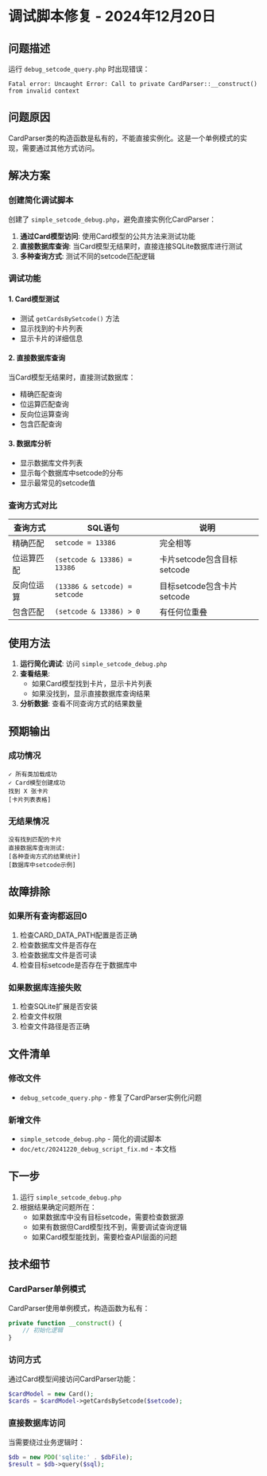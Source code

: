 # 调试脚本修复 - 2024年12月20日

## 问题描述

运行 `debug_setcode_query.php` 时出现错误：
```
Fatal error: Uncaught Error: Call to private CardParser::__construct() from invalid context
```

## 问题原因

CardParser类的构造函数是私有的，不能直接实例化。这是一个单例模式的实现，需要通过其他方式访问。

## 解决方案

### 创建简化调试脚本

创建了 `simple_setcode_debug.php`，避免直接实例化CardParser：

1. **通过Card模型访问**: 使用Card模型的公共方法来测试功能
2. **直接数据库查询**: 当Card模型无结果时，直接连接SQLite数据库进行测试
3. **多种查询方式**: 测试不同的setcode匹配逻辑

### 调试功能

#### 1. Card模型测试
- 测试 `getCardsBySetcode()` 方法
- 显示找到的卡片列表
- 显示卡片的详细信息

#### 2. 直接数据库查询
当Card模型无结果时，直接测试数据库：
- 精确匹配查询
- 位运算匹配查询  
- 反向位运算查询
- 包含匹配查询

#### 3. 数据库分析
- 显示数据库文件列表
- 显示每个数据库中setcode的分布
- 显示最常见的setcode值

### 查询方式对比

| 查询方式 | SQL语句 | 说明 |
|---------|---------|------|
| 精确匹配 | `setcode = 13386` | 完全相等 |
| 位运算匹配 | `(setcode & 13386) = 13386` | 卡片setcode包含目标setcode |
| 反向位运算 | `(13386 & setcode) = setcode` | 目标setcode包含卡片setcode |
| 包含匹配 | `(setcode & 13386) > 0` | 有任何位重叠 |

## 使用方法

1. **运行简化调试**: 访问 `simple_setcode_debug.php`
2. **查看结果**: 
   - 如果Card模型找到卡片，显示卡片列表
   - 如果没找到，显示直接数据库查询结果
3. **分析数据**: 查看不同查询方式的结果数量

## 预期输出

### 成功情况
```
✓ 所有类加载成功
✓ Card模型创建成功
找到 X 张卡片
[卡片列表表格]
```

### 无结果情况
```
没有找到匹配的卡片
直接数据库查询测试:
[各种查询方式的结果统计]
[数据库中setcode示例]
```

## 故障排除

### 如果所有查询都返回0
1. 检查CARD_DATA_PATH配置是否正确
2. 检查数据库文件是否存在
3. 检查数据库文件是否可读
4. 检查目标setcode是否存在于数据库中

### 如果数据库连接失败
1. 检查SQLite扩展是否安装
2. 检查文件权限
3. 检查文件路径是否正确

## 文件清单

### 修改文件
- `debug_setcode_query.php` - 修复了CardParser实例化问题

### 新增文件
- `simple_setcode_debug.php` - 简化的调试脚本
- `doc/etc/20241220_debug_script_fix.md` - 本文档

## 下一步

1. 运行 `simple_setcode_debug.php`
2. 根据结果确定问题所在：
   - 如果数据库中没有目标setcode，需要检查数据源
   - 如果有数据但Card模型找不到，需要调试查询逻辑
   - 如果Card模型能找到，需要检查API层面的问题

## 技术细节

### CardParser单例模式
CardParser使用单例模式，构造函数为私有：
```php
private function __construct() {
    // 初始化逻辑
}
```

### 访问方式
通过Card模型间接访问CardParser功能：
```php
$cardModel = new Card();
$cards = $cardModel->getCardsBySetcode($setcode);
```

### 直接数据库访问
当需要绕过业务逻辑时：
```php
$db = new PDO('sqlite:' . $dbFile);
$result = $db->query($sql);
```
